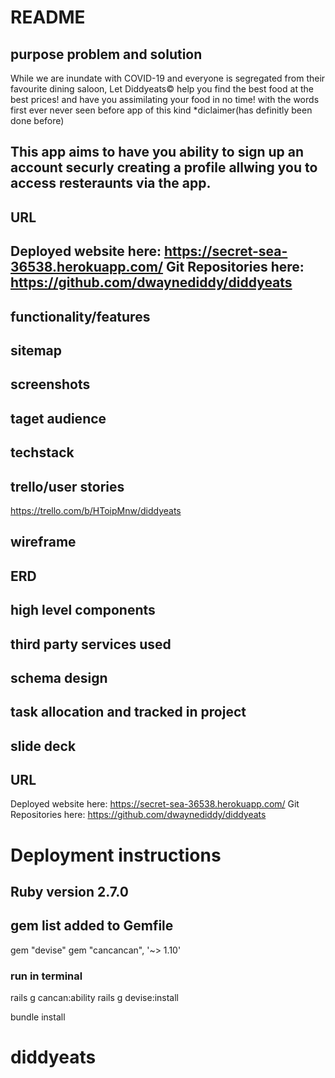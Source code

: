# README
## purpose problem and solution
While we are inundate with COVID-19 and everyone is segregated from their favourite dining saloon, Let 
Diddyeats© help you find the best food at the best prices! and have you assimilating your food in no time!
with the words first ever  never seen before app of this kind *diclaimer(has definitly been done before)

This app aims to have you ability to sign up an account securly creating a profile allwing you to access resteraunts via the app.
---

## URL
Deployed website here: https://secret-sea-36538.herokuapp.com/
Git Repositories here: https://github.com/dwaynediddy/diddyeats
---

## functionality/features

## sitemap

## screenshots

## taget audience

## techstack

## trello/user stories
https://trello.com/b/HToipMnw/diddyeats

## wireframe

## ERD

## high level components

## third party services used

## schema design

## task allocation and tracked in project

## slide deck

## URL
Deployed website here: https://secret-sea-36538.herokuapp.com/
Git Repositories here: https://github.com/dwaynediddy/diddyeats

#    Deployment instructions

## Ruby version 2.7.0
## gem list added to Gemfile
gem "devise"
gem "cancancan", '~> 1.10'

### run in terminal
rails g cancan:ability
rails g devise:install

bundle install







# diddyeats
